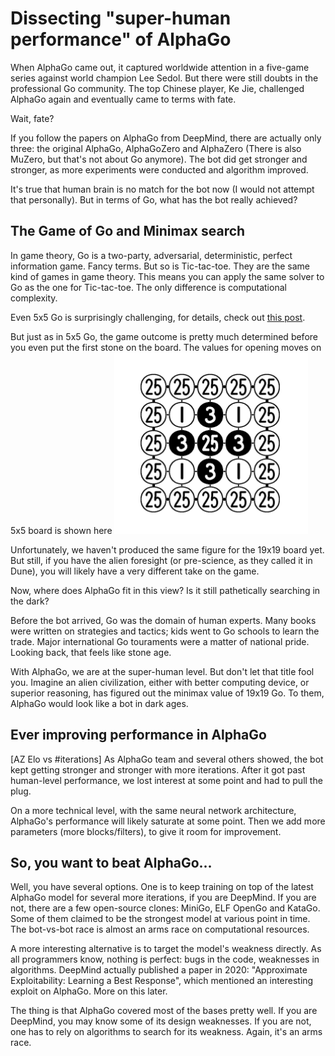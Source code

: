 # Dissecting "super-human performance" of AlphaGo
When AlphaGo came out, it captured worldwide attention in a five-game series against world champion Lee Sedol.
But there were still doubts in the professional Go community. The top Chinese player, Ke Jie, challenged AlphaGo
again and eventually came to terms with fate.

Wait, fate?

If you follow the papers on AlphaGo from DeepMind, there are actually only three: the original AlphaGo, AlphaGoZero
and AlphaZero (There is also MuZero, but that's not about Go anymore). 
The bot did get stronger and stronger, as more experiments were conducted and algorithm improved.

It's true that human brain is no match for the bot now (I would not attempt that personally). But in terms of Go, 
what has the bot really achieved?


## The Game of Go and Minimax search
In game theory, Go is a two-party, adversarial, deterministic, perfect information game. Fancy terms. But so is 
Tic-tac-toe. They are the same kind of games in game theory. This means you can apply the same solver to Go as the
one for Tic-tac-toe. The only difference is computational complexity.

Even 5x5 Go is surprisingly challenging, for details, check out [this post](https://hyu2000.github.io/go5/5x5-complexity.html).

But just as in 5x5 Go, the game outcome is pretty much determined before you even put the first stone on the board.
The values for opening moves on 5x5 board is shown here ![5x5 value board](/go5/go5-value.png)

Unfortunately, we haven't produced the same figure for the 19x19 board yet. But still, if you have the alien 
foresight (or pre-science, as they called it in Dune), you will likely have a very different take on the game.

Now, where does AlphaGo fit in this view? Is it still pathetically searching in the dark?

Before the bot arrived, Go was the domain of human experts. Many books were written on strategies and tactics;
kids went to Go schools to learn the trade. Major international Go touraments were a matter of national
pride. Looking back, that feels like stone age.

With AlphaGo, we are at the super-human level. But don't let that title fool you. Imagine an alien civilization,
either with better computing device, or superior reasoning, has figured out the minimax value of 19x19 Go. 
To them, AlphaGo would look like a bot in dark ages.

## Ever improving performance in AlphaGo
[AZ Elo vs #iterations]
As AlphaGo team and several others showed, the bot kept getting stronger and stronger with more iterations.
After it got past human-level performance, we lost interest at some point and had to pull the plug.

On a more technical level, with the same neural network architecture, AlphaGo's performance will likely saturate at some
point. Then we add more parameters (more blocks/filters), to give it room for improvement.

## So, you want to beat AlphaGo...
Well, you have several options. One is to keep training on top of the latest AlphaGo model for several more 
iterations, if you are DeepMind. If you are not, there are a few open-source clones: MiniGo, ELF OpenGo and KataGo.
Some of them claimed to be the strongest model at various point in time. The bot-vs-bot race is almost an arms race
on computational resources.

A more interesting alternative is to target the model's weakness directly. As all programmers know, nothing 
is perfect: bugs in the code, weaknesses in algorithms. 
DeepMind actually published a paper in 2020: "Approximate Exploitability: Learning a Best Response", which
mentioned an interesting exploit on AlphaGo. More on this later.

The thing is that AlphaGo covered most of the bases pretty well. If you are DeepMind, you may know some of
its design weaknesses. If you are not, one has to rely on algorithms to search for its weakness.
Again, it's an arms race.
